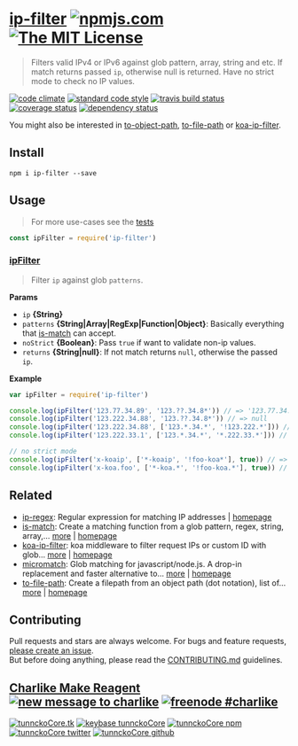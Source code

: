 # [ip-filter][author-www-url] [![npmjs.com][npmjs-img]][npmjs-url] [![The MIT License][license-img]][license-url] 

> Filters valid IPv4 or IPv6 against glob pattern, array, string and etc. If match returns passed `ip`, otherwise null is returned. Have no strict mode to check no IP values.

[![code climate][codeclimate-img]][codeclimate-url] [![standard code style][standard-img]][standard-url] [![travis build status][travis-img]][travis-url] [![coverage status][coveralls-img]][coveralls-url] [![dependency status][david-img]][david-url]

You might also be interested in [to-object-path][], [to-file-path][] or [koa-ip-filter][].

## Install
```
npm i ip-filter --save
```

## Usage
> For more use-cases see the [tests](./test.js)

```js
const ipFilter = require('ip-filter')
```

### [ipFilter](index.js#L39)
> Filter `ip` against glob `patterns`.

**Params**

* `ip` **{String}**    
* `patterns` **{String|Array|RegExp|Function|Object}**: Basically everything that [is-match][] can accept.    
* `noStrict` **{Boolean}**: Pass `true` if want to validate non-ip values.    
* `returns` **{String|null}**: If not match returns `null`, otherwise the passed `ip`.  

**Example**

```js
var ipFilter = require('ip-filter')

console.log(ipFilter('123.77.34.89', '123.??.34.8*')) // => '123.77.34.89'
console.log(ipFilter('123.222.34.88', '123.??.34.8*')) // => null
console.log(ipFilter('123.222.34.88', ['123.*.34.*', '!123.222.*'])) // => null
console.log(ipFilter('123.222.33.1', ['123.*.34.*', '*.222.33.*'])) // => '123.222.33.1'

// no strict mode
console.log(ipFilter('x-koaip', ['*-koaip', '!foo-koa*'], true)) // => 'x-koaip'
console.log(ipFilter('x-koa.foo', ['*-koa.*', '!foo-koa.*'], true)) // => 'x-koa.foo'
```

## Related
* [ip-regex](https://www.npmjs.com/package/ip-regex): Regular expression for matching IP addresses | [homepage](https://github.com/sindresorhus/ip-regex)
* [is-match](https://www.npmjs.com/package/is-match): Create a matching function from a glob pattern, regex, string, array,… [more](https://www.npmjs.com/package/is-match) | [homepage](https://github.com/jonschlinkert/is-match)
* [koa-ip-filter](https://www.npmjs.com/package/koa-ip-filter): koa middleware to filter request IPs or custom ID with glob… [more](https://www.npmjs.com/package/koa-ip-filter) | [homepage](https://github.com/tunnckocore/koa-ip-filter)
* [micromatch](https://www.npmjs.com/package/micromatch): Glob matching for javascript/node.js. A drop-in replacement and faster alternative to… [more](https://www.npmjs.com/package/micromatch) | [homepage](https://github.com/jonschlinkert/micromatch)
* [to-file-path](https://www.npmjs.com/package/to-file-path): Create a filepath from an object path (dot notation), list of… [more](https://www.npmjs.com/package/to-file-path) | [homepage](https://github.com/tunnckocore/to-file-path)

## Contributing
Pull requests and stars are always welcome. For bugs and feature requests, [please create an issue](https://github.com/tunnckoCore/ip-filter/issues/new).  
But before doing anything, please read the [CONTRIBUTING.md](./CONTRIBUTING.md) guidelines.

## [Charlike Make Reagent](http://j.mp/1stW47C) [![new message to charlike][new-message-img]][new-message-url] [![freenode #charlike][freenode-img]][freenode-url]

[![tunnckoCore.tk][author-www-img]][author-www-url] [![keybase tunnckoCore][keybase-img]][keybase-url] [![tunnckoCore npm][author-npm-img]][author-npm-url] [![tunnckoCore twitter][author-twitter-img]][author-twitter-url] [![tunnckoCore github][author-github-img]][author-github-url]

[is-match]: https://github.com/jonschlinkert/is-match
[to-object-path]: https://github.com/jonschlinkert/to-object-path
[koa-ip-filter]: https://github.com/tunnckocore/koa-ip-filter
[to-file-path]: https://github.com/tunnckocore/to-file-path

[npmjs-url]: https://www.npmjs.com/package/ip-filter
[npmjs-img]: https://img.shields.io/npm/v/ip-filter.svg?label=ip-filter

[license-url]: https://github.com/tunnckoCore/ip-filter/blob/master/LICENSE
[license-img]: https://img.shields.io/badge/license-MIT-blue.svg

[codeclimate-url]: https://codeclimate.com/github/tunnckoCore/ip-filter
[codeclimate-img]: https://img.shields.io/codeclimate/github/tunnckoCore/ip-filter.svg

[travis-url]: https://travis-ci.org/tunnckoCore/ip-filter
[travis-img]: https://img.shields.io/travis/tunnckoCore/ip-filter/master.svg

[coveralls-url]: https://coveralls.io/r/tunnckoCore/ip-filter
[coveralls-img]: https://img.shields.io/coveralls/tunnckoCore/ip-filter.svg

[david-url]: https://david-dm.org/tunnckoCore/ip-filter
[david-img]: https://img.shields.io/david/tunnckoCore/ip-filter.svg

[standard-url]: https://github.com/feross/standard
[standard-img]: https://img.shields.io/badge/code%20style-standard-brightgreen.svg

[author-www-url]: http://www.tunnckocore.tk
[author-www-img]: https://img.shields.io/badge/www-tunnckocore.tk-fe7d37.svg

[keybase-url]: https://keybase.io/tunnckocore
[keybase-img]: https://img.shields.io/badge/keybase-tunnckocore-8a7967.svg

[author-npm-url]: https://www.npmjs.com/~tunnckocore
[author-npm-img]: https://img.shields.io/badge/npm-~tunnckocore-cb3837.svg

[author-twitter-url]: https://twitter.com/tunnckoCore
[author-twitter-img]: https://img.shields.io/badge/twitter-@tunnckoCore-55acee.svg

[author-github-url]: https://github.com/tunnckoCore
[author-github-img]: https://img.shields.io/badge/github-@tunnckoCore-4183c4.svg

[freenode-url]: http://webchat.freenode.net/?channels=charlike
[freenode-img]: https://img.shields.io/badge/freenode-%23charlike-5654a4.svg

[new-message-url]: https://github.com/tunnckoCore/ama
[new-message-img]: https://img.shields.io/badge/ask%20me-anything-green.svg


